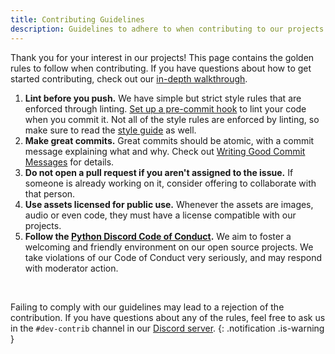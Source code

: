 ```yaml
---
title: Contributing Guidelines
description: Guidelines to adhere to when contributing to our projects.
---
```


Thank you for your interest in our projects!
This page contains the golden rules to follow when contributing. If you have questions about how to get started contributing, check out our [in-depth walkthrough](../../contributing/).

1. **Lint before you push.**
We have simple but strict style rules that are enforced through linting.
[Set up a pre-commit hook](../linting/) to lint your code when you commit it.
Not all of the style rules are enforced by linting, so make sure to read the [style guide](../style-guide/) as well.
2. **Make great commits.**
Great commits should be atomic, with a commit message explaining what and why.
Check out [Writing Good Commit Messages](./commit-messages) for details.
3. **Do not open a pull request if you aren't assigned to the issue.**
If someone is already working on it, consider offering to collaborate with that person.
4. **Use assets licensed for public use.**
Whenever the assets are images, audio or even code, they must have a license compatible with our projects.
5. **Follow the [Python Discord Code of Conduct](https://pydis.com/coc).**
We aim to foster a welcoming and friendly environment on our open source projects.
We take violations of our Code of Conduct very seriously, and may respond with moderator action.

<br/>

Failing to comply with our guidelines may lead to a rejection of the contribution.
If you have questions about any of the rules, feel free to ask us in the `#dev-contrib` channel in our [Discord server](https://discord.gg/python).
{: .notification .is-warning }
